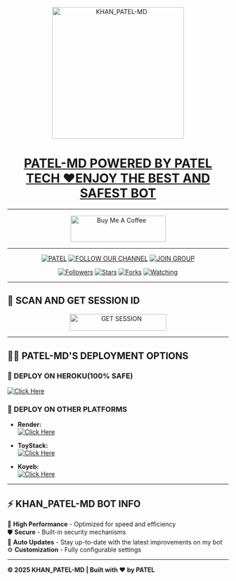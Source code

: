 <p align="center">    
  <a href="https://files.catbox.moe/ygtpg0.jpg">  
    <img alt="KHAN_PATEL-MD" height="300" src="https://files.catbox.moe/j6gb3r.jpg">  
    <h1 align="center"> PATEL-MD POWERED BY PATEL TECH ♥️ENJOY THE BEST AND SAFEST BOT</h1>  
  </a>  
</p>    

---

<p align="center">  
  <a href="https://buymeacoffee.com/khanpatelmd" target="254114498349">  
    <img src="https://cdn.buymeacoffee.com/buttons/v2/default-yellow.png" alt="Buy Me A Coffee" style="height: 60px !important;width: 217px !important;">  
  </a>  
</p>  

---

<p align="center">  
  <a href="https://github.com/khanpatelmd"><img title="PATEL" src="https://img.shields.io/badge/KHAN_PATEL_MD-black?style=for-the-badge&logo=Github"></a>   
  <a href="https://whatsapp.com/channel/0029Vb5d5W71yT2AAE4i4T33"><img title="FOLLOW OUR CHANNEL" src="https://img.shields.io/badge/CHANNEL-black?style=for-the-badge&logo=whatsapp"></a>   
  <a href="https://chat.whatsapp.com/FUsKzpFFgGuKNO6rYmqTOa"><img title="JOIN GROUP" src="https://img.shields.io/badge/chat grup-black?style=for-the-badge&logo=whatsapp"></a>  
</p>  

<p align="center">  
  <a href="https://github.com/khanpatelmd?tab=followers"><img title="Followers" src="https://img.shields.io/github/followers/khanpatelmd?label=Followers&style=social"></a>  
  <a href="https://github.com/khanpatelmd/KHAN_PATEL-MD/stargazers/"><img title="Stars" src="https://img.shields.io/github/stars/khanpatelmd/KHAN_PATEL-MD?&style=social"></a>  
  <a href="https://github.com/khanpatelmd/KHAN_PATEL-MD/network/members"><img title="Forks" src="https://img.shields.io/github/forks/khanpatelmd/KHAN_PATEL-MD?style=social"></a>  
  <a href="https://github.com/khanpatelmd/KHAN_PATEL-MD/watchers"><img title="Watching" src="https://img.shields.io/github/watchers/khanpatelmd/KHAN_PATEL-MD?label=Watching&style=social"></a>  
</p>  

---

## 🚀 SCAN AND GET SESSION ID 

<p align="center">  
  <a href="https://khan-patel-xmd.onrender.com">  
    <img title="GET SESSION" src="https://img.shields.io/badge/GET SESSION-blue?style=for-the-badge&logo=khan" width="220" height="38.45"/>  
  </a>  
</p>  

---

## 🧚‍♂️ PATEL-MD'S DEPLOYMENT OPTIONS  

### 🔹 DEPLOY ON HEROKU(100% SAFE)  

  [![Click Here](https://img.shields.io/badge/➤Click-Here-red.svg)](https://dashboard.heroku.com/new?template=https://github.com/patel874/KHAN_PATEL-MD)  

### 🔹 DEPLOY ON OTHER PLATFORMS  
- **Render:**    
  [![Click Here](https://img.shields.io/badge/➤Click-Here-blue.svg)](https://render.com)  

- **ToyStack:**    
  [![Click Here](https://img.shields.io/badge/➤Click-Here-blue.svg)](https://toystack.ai)  

- **Koyeb:**    
  [![Click Here](https://img.shields.io/badge/➤Click-Here-blue.svg)](https://koyeb.com)  

---

## ⚡ KHAN_PATEL-MD BOT INFO    
🚗 **High Performance** - Optimized for speed and efficiency    
🛡️ **Secure** - Built-in security mechanisms    
🔄 **Auto Updates** - Stay up-to-date with the latest improvements on my bot   
⚙️ **Customization** - Fully configurable settings    

---

**© 2025 KHAN_PATEL-MD | Built with ❤️ by PATEL**
